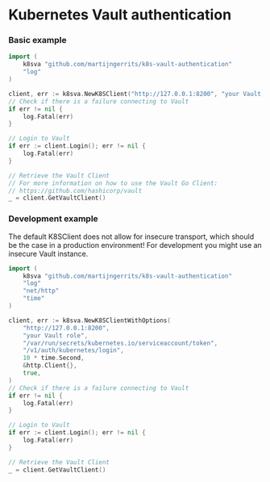 # Kubernetes Vault authentication

### Basic example
```go
import (
    k8sva "github.com/martijngerrits/k8s-vault-authentication"
    "log"
)

client, err := k8sva.NewK8SClient("http://127.0.0.1:8200", "your Vault role")
// Check if there is a failure connecting to Vault
if err != nil {
    log.Fatal(err)
}

// Login to Vault
if err := client.Login(); err != nil {
    log.Fatal(err)
}

// Retrieve the Vault Client
// For more information on how to use the Vault Go Client:
// https://github.com/hashicorp/vault
_ = client.GetVaultClient()
```

### Development example
The default K8SClient does not allow for insecure transport, which should be the case in a production environment!
For development you might use an insecure Vault instance.

```go
import (
    k8sva "github.com/martijngerrits/k8s-vault-authentication"
    "log"
    "net/http"
    "time"
)

client, err := k8sva.NewK8SClientWithOptions(
    "http://127.0.0.1:8200",
    "your Vault role",
    "/var/run/secrets/kubernetes.io/serviceaccount/token",
    "/v1/auth/kubernetes/login",
    10 * time.Second,
    &http.Client{},
    true,
)
// Check if there is a failure connecting to Vault
if err != nil {
    log.Fatal(err)
}

// Login to Vault
if err := client.Login(); err != nil {
    log.Fatal(err)
}

// Retrieve the Vault Client
_ = client.GetVaultClient()
```
